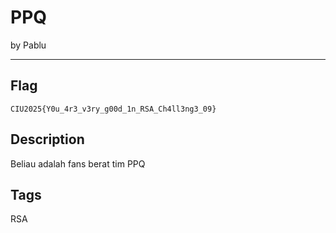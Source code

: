 # PPQ

by Pablu

---

## Flag

```
CIU2025{Y0u_4r3_v3ry_g00d_1n_RSA_Ch4ll3ng3_09}
```

## Description
Beliau adalah fans berat tim PPQ


## Tags
RSA

